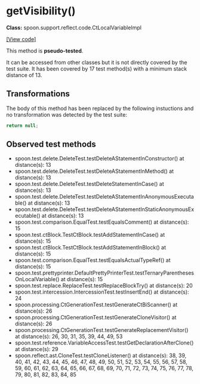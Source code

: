 # getVisibility()

**Class:** spoon.support.reflect.code.CtLocalVariableImpl

[[View code]](https://github.com/INRIA/spoon/blob/fd878bc71b73fc1da82356eaa6578f760c70f0de/src/main/java//spoon/support/reflect/code/CtLocalVariableImpl.java#L146)

This method is **pseudo-tested**.


It can be accessed from other classes but it is not directly covered by the test suite. 
It has been covered by 17 test method(s) with a minimum stack distance of 13.

## Transformations


The body of this method has been replaced by the following instuctions and no transformation was detected by the test suite:

```Java
return null;
```





## Observed test methods

* spoon.test.delete.DeleteTest.testDeleteAStatementInConstructor() at distance(s): 13
* spoon.test.delete.DeleteTest.testDeleteAStatementInMethod() at distance(s): 13
* spoon.test.delete.DeleteTest.testDeleteStatementInCase() at distance(s): 13
* spoon.test.delete.DeleteTest.testDeleteAStatementInAnonymousExecutable() at distance(s): 13
* spoon.test.delete.DeleteTest.testDeleteAStatementInStaticAnonymousExecutable() at distance(s): 13
* spoon.test.comparison.EqualTest.testEqualsComment() at distance(s): 15
* spoon.test.ctBlock.TestCtBlock.testAddStatementInCase() at distance(s): 15
* spoon.test.ctBlock.TestCtBlock.testAddStatementInBlock() at distance(s): 15
* spoon.test.comparison.EqualTest.testEqualsActualTypeRef() at distance(s): 15
* spoon.test.prettyprinter.DefaultPrettyPrinterTest.testTernaryParenthesesOnLocalVariable() at distance(s): 15
* spoon.test.replace.ReplaceTest.testReplaceBlockTry() at distance(s): 20
* spoon.test.intercession.IntercessionTest.testInsertEnd() at distance(s): 24
* spoon.processing.CtGenerationTest.testGenerateCtBiScanner() at distance(s): 26
* spoon.processing.CtGenerationTest.testGenerateCloneVisitor() at distance(s): 26
* spoon.processing.CtGenerationTest.testGenerateReplacementVisitor() at distance(s): 26, 30, 31, 35, 39, 44, 49, 53
* spoon.test.reference.VariableAccessTest.testGetDeclarationAfterClone() at distance(s): 29
* spoon.reflect.ast.CloneTest.testCloneListener() at distance(s): 38, 39, 40, 41, 42, 43, 44, 45, 46, 47, 48, 49, 50, 51, 52, 53, 54, 55, 56, 57, 58, 59, 60, 61, 62, 63, 64, 65, 66, 67, 68, 69, 70, 71, 72, 73, 74, 75, 76, 77, 78, 79, 80, 81, 82, 83, 84, 85

